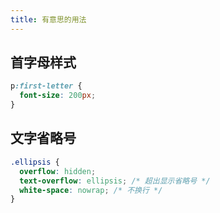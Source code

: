 ```yaml
---
title: 有意思的用法
---
```


## 首字母样式

```css
p:first-letter {
  font-size: 200px;
}
```

## 文字省略号

```css
.ellipsis {
  overflow: hidden;
  text-overflow: ellipsis; /* 超出显示省略号 */
  white-space: nowrap; /* 不换行 */
}
```
